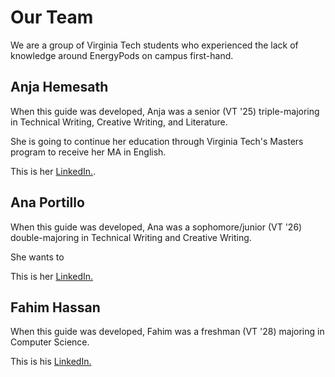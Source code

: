 # Our Team
We are a group of Virginia Tech students who experienced the lack of knowledge around EnergyPods on campus first-hand.

## Anja Hemesath
When this guide was developed, Anja was a senior (VT '25) triple-majoring in Technical Writing, Creative Writing, and Literature. 

She is going to continue her education through Virginia Tech's Masters program to receive her MA in English.

This is her [LinkedIn.](https://www.linkedin.com/in/anjaah/).


## Ana Portillo
When this guide was developed, Ana was a sophomore/junior (VT '26) double-majoring in Technical Writing and Creative Writing. 

She wants to

This is her [LinkedIn.](www.linkedin.com/in/ana-portillo-295b50290)


## Fahim Hassan
When this guide was developed, Fahim was a freshman (VT '28) majoring in Computer Science.

This is his [LinkedIn.]()